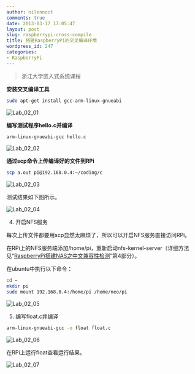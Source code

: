 ```yaml
---
author: nilennoct
comments: true
date: 2013-03-17 17:05:47
layout: post
slug: raspberrypi-cross-compile
title: 搭建RaspberryPi的交叉编译环境
wordpress_id: 247
categories:
- RaspberryPi
---
```


> 浙江大学嵌入式系统课程


**安装交叉编译工具**

``` bash
sudo apt-get install gcc-arm-linux-gnueabi
```

![Lab_02_01](http://img.nilennoct.com/wp-content/uploads/2013/03/Lab_02_01.png)

**编写测试程序hello.c并编译**

``` bash
arm-linux-gnueabi-gcc hello.c
```

<!-- more -->
![Lab_02_02](http://img.nilennoct.com/wp-content/uploads/2013/03/Lab_02_02.png)

**通过scp命令上传编译好的文件到RPi**

``` bash
scp a.out pi@192.168.0.4:~/coding/c
```

![Lab_02_03](http://img.nilennoct.com/wp-content/uploads/2013/03/Lab_02_03.png)

测试结果如下图所示。

![Lab_02_04](http://img.nilennoct.com/wp-content/uploads/2013/03/Lab_02_04.png)

4. 开启NFS服务

每次上传文件都要用scp显然太麻烦了，所以可以开启NFS服务直接访问RPi。

在RPi上的NFS服务端添加/home/pi，重新启动nfs-kernel-server（详细方法见“[RaspberryPi搭建NAS之中文兼容性检测](http://www.nilennoct.com/raspberrypi-nas-chinese-encode-samba-sftp-dlna-nfs/)”第4部分）。

在ubuntu中执行以下命令：

``` bash
cd ~
mkdir pi
sudo mount 192.168.0.4:/home/pi /home/neo/pi
```

![Lab_02_05](http://img.nilennoct.com/wp-content/uploads/2013/03/Lab_02_05.png)

5. 编写float.c并编译

``` bash
arm-linux-gnueabi-gcc -o float float.c
```

![Lab_02_06](http://img.nilennoct.com/wp-content/uploads/2013/03/Lab_02_06.png)

在RPi上运行float查看运行结果。

![Lab_02_07](http://img.nilennoct.com/wp-content/uploads/2013/03/Lab_02_07.png)
